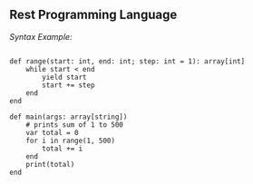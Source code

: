 
## Rest Programming Language

*Syntax Example:*
```

def range(start: int, end: int; step: int = 1): array[int]
    while start < end
        yield start
        start += step
    end
end

def main(args: array[string])
    # prints sum of 1 to 500
    var total = 0
    for i in range(1, 500)
        total += i
    end
    print(total)
end

```
